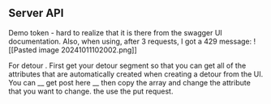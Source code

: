 ## Server API
Demo token - hard to realize that it is there from the swagger UI documentation.
Also, when using, after 3 requests, I got a 429 message:
![[Pasted image 20241011102002.png]]

For detour . First get your detour segment so that you can get all of the attributes that are automatically created when creating a detour from the UI. You can __ get post here __ then copy the array and change the attribute that you want to change. the use the put request. 